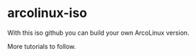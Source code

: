# arcolinux-iso

With this iso github you can build your own ArcoLinux version.

More tutorials to follow.
